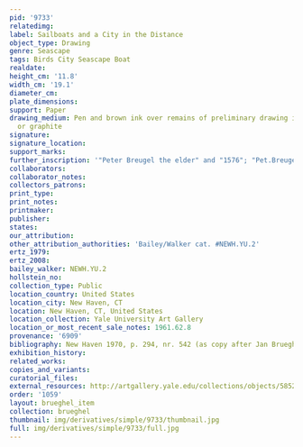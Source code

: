 ```yaml
---
pid: '9733'
relatedimg: 
label: Sailboats and a City in the Distance
object_type: Drawing
genre: Seascape
tags: Birds City Seascape Boat
realdate: 
height_cm: '11.8'
width_cm: '19.1'
diameter_cm: 
plate_dimensions: 
support: Paper
drawing_medium: Pen and brown ink over remains of preliminary drawing in black chalk
  or graphite
signature: 
signature_location: 
support_marks: 
further_inscription: '"Peter Breugel the elder" and "1576"; "Pet.Breugel/[cross]1576"'
collaborators: 
collaborator_notes: 
collectors_patrons: 
print_type: 
print_notes: 
printmaker: 
publisher: 
states: 
our_attribution: 
other_attribution_authorities: 'Bailey/Walker cat. #NEWH.YU.2'
ertz_1979: 
ertz_2008: 
bailey_walker: NEWH.YU.2
hollstein_no: 
collection_type: Public
location_country: United States
location_city: New Haven, CT
location: New Haven, CT, United States
location_collection: Yale University Art Gallery
location_or_most_recent_sale_notes: 1961.62.8
provenance: '6909'
bibliography: New Haven 1970, p. 294, nr. 542 (as copy after Jan Brueghel the Elder)
exhibition_history: 
related_works: 
copies_and_variants: 
curatorial_files: 
external_resources: http://artgallery.yale.edu/collections/objects/58528
order: '1059'
layout: brueghel_item
collection: brueghel
thumbnail: img/derivatives/simple/9733/thumbnail.jpg
full: img/derivatives/simple/9733/full.jpg
---
```

